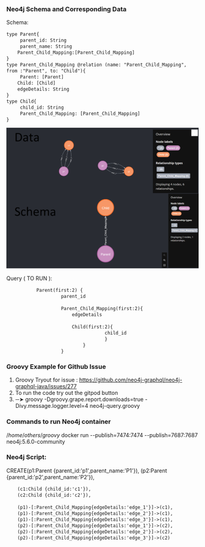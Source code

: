 ### Neo4j Schema and Corresponding Data

Schema:

```
type Parent{
     parent_id: String
     parent_name: String
    Parent_Child_Mapping:[Parent_Child_Mapping]
}
type Parent_Child_Mapping @relation (name: "Parent_Child_Mapping", from :"Parent", to: "Child"){
     Parent: [Parent]
    Child: [Child]
    edgeDetails: String
}
type Child{
     child_id: String
     Parent_Child_Mapping: [Parent_Child_Mapping]
}
```

![neo4j](./neo4j-parent-child.png)

Query ( TO RUN ):

```
           Parent(first:2) {
                    parent_id

                    Parent_Child_Mapping(first:2){
                        edgeDetails

                        Child(first:2){
                                    child_id
                                    }
                            }
                    }
```

### Groovy Example for Github Issue

1. Groovy Tryout for issue : https://github.com/neo4j-graphql/neo4j-graphql-java/issues/277
2. To run the code try out the gitpod button
3. ─➤ groovy -Dgroovy.grape.report.downloads=true -Divy.message.logger.level=4 neo4j-query.groovy
### Commands to run Neo4j container

$/home/others/groovy$ docker run --publish=7474:7474 --publish=7687:7687 neo4j:5.6.0-community

### Neo4j Script:

CREATE(p1:Parent {parent_id:'p1',parent_name:'P1'}),
(p2:Parent {parent_id:'p2',parent_name:'P2'}),

        (c1:Child {child_id:'c1'}),
        (c2:Child {child_id:'c2'}),

        (p1)-[:Parent_Child_Mapping{edgeDetails:'edge_1'}]->(c1),
        (p1)-[:Parent_Child_Mapping{edgeDetails:'edge_2'}]->(c1),
        (p1)-[:Parent_Child_Mapping{edgeDetails:'edge_3'}]->(c1),
        (p2)-[:Parent_Child_Mapping{edgeDetails:'edge_1'}]->(c2),
        (p2)-[:Parent_Child_Mapping{edgeDetails:'edge_2'}]->(c2),
        (p2)-[:Parent_Child_Mapping{edgeDetails:'edge_3'}]->(c2)

